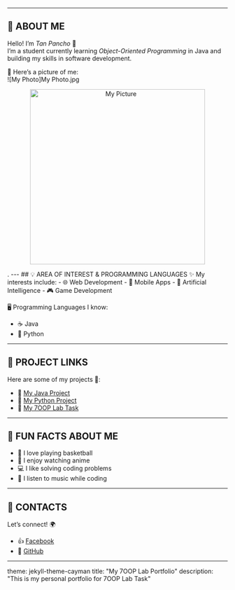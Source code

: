 
---

## 👤 ABOUT ME
Hello! I’m *Tan Pancho* 👋  
I’m a student currently learning *Object-Oriented Programming* in Java and building my skills in software development.  

📸 Here’s a picture of me:  
![My Photo]My Photo.jpg
<p align="center">
  <img src="  " alt="My Picture" width="400" hieght="400"/>
</p>.
---
## 💡 AREA OF INTEREST & PROGRAMMING LANGUAGES
✨ My interests include:  
- 🌐 Web Development  
- 📱 Mobile Apps  
- 🤖 Artificial Intelligence  
- 🎮 Game Development  

🖥️ Programming Languages I know:  
- ☕ Java  
- 🐍 Python  
  
    

---

## 📂 PROJECT LINKS
Here are some of my projects 🚀:  
- 🔗 [My Java Project](https://github.com/yourusername/java-project)  
- 🔗 [My Python Project](https://github.com/yourusername/python-project)  
- 🔗 [My 7OOP Lab Task](https://github.com/yourusername/7OOP-Lab-Portfolio)  

---

## 🎉 FUN FACTS ABOUT ME
- 🏀 I love playing basketball  
- 🎌 I enjoy watching anime  
- 💻 I like solving coding problems  
- 🎵 I listen to music while coding  

---

## 📱 CONTACTS
Let’s connect! 🌍  
- 👍 [Facebook](https://facebook.com/yourusername)  
- 🐙 [GitHub](https://github.com/yourusername)  

---

theme: jekyll-theme-cayman
title: "My 7OOP Lab Portfolio"
description: "This is my personal portfolio for 7OOP Lab Task"
